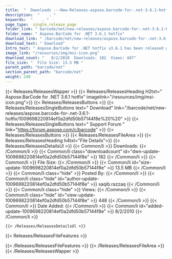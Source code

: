 ```yaml
---
title:  "  Downloads ---New-Releases-aspose.barcode-for-.net-3.6.1-hotfix . " 
description:  "    . " 
keywords:  "    . " 
page_type:  single_release_page
folder_link: " barcode/net/new-releases/aspose.barcode-for-.net-3.6.1-hotfix/"
folder_name: " Aspose.BarCode for .NET 3.6.1 hotfix"
download_link: " /barcode/net/new-releases/aspose.barcode-for-.net-3.6.1-hotfix/1009698220814ef0a2dfd50b57144f8e"
download_text: " Download"
Intro_text: " Aspose.BarCode for .NET hotfix v3.6.1 has been released with the following bug f..."
image_link: "/resources/img/msi-icon.png"
download_count: "   8/2/2010  Downloads: 182  Views: 447"
file_size: "  File Size: 13.5 MB "
parent_path: "barcode/net"
section_parent_path: "barcode/net"
weight: 248 
---
```


{{< Releases/ReleasesWapper >}}
  {{< Releases/ReleasesHeading H2txt=" Aspose.BarCode for .NET 3.6.1 hotfix" imagelink="/resources/img/msi-icon.png">}}
  {{< Releases/ReleasesButtons >}}
    {{< Releases/ReleasesSingleButtons text=" Download" link="/barcode/net/new-releases/aspose.barcode-for-.net-3.6.1-hotfix/1009698220814ef0a2dfd50b57144f8e%20%20" >}}
    {{< Releases/ReleasesSingleButtons text=" Support Forum " link="https://forum.aspose.com/c/barcode" >}}
  {{< Releases/ReleasesButtons >}}
  {{< Releases/ReleasesFileArea >}}
    {{< Releases/ReleasesHeading h4txt="File Details">}}
    {{< Releases/ReleasesDetailsUl >}}
            {{< Common/li  >}} Downloads: {{< /Common/li >}} 
      {{< Common/li class="downloadcount" id="dwn-update-1009698220814ef0a2dfd50b57144f8e" >}} 182 {{< /Common/li >}} 
      {{< Common/li  >}} File Size: {{< /Common/li >}} 
      {{< Common/li id="size-update-1009698220814ef0a2dfd50b57144f8e" >}} 13.5 MB {{< /Common/li >}} 
      {{< Common/li  class="hide" >}} Posted By: {{< /Common/li >}} 
      {{< Common/li class="hide" id="author-update-1009698220814ef0a2dfd50b57144f8e" >}} saqib.razzaq {{< /Common/li >}} 
      {{< Common/li class="hide"  >}} Views: {{< /Common/li >}} 
      {{< Common/li class="hide" id="view-update-1009698220814ef0a2dfd50b57144f8e" >}} 448 {{< /Common/li >}} 
      {{< Common/li  >}} Date Added: {{< /Common/li >}} 
      {{< Common/li id="added-update-1009698220814ef0a2dfd50b57144f8e" >}} 8/2/2010 {{< /Common/li >}} 

    {{< /Releases/ReleasesDetailsUl >}}

  {{< Releases/ReleasesFileFeatures >}}
      
  {{< /Releases/ReleasesFileFeatures >}}
 {{< /Releases/ReleasesFileArea >}}
{{< /Releases/ReleasesWapper >}}


